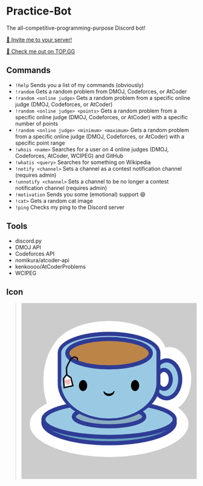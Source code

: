 # Practice-Bot
The all-competitive-programming-purpose Discord bot!

[🍵 Invite me to your server!](https://discordapp.com/api/oauth2/authorize?client_id=691416325557452861&permissions=0&scope=bot)

[👀 Check me out on TOP.GG](https://top.gg/bot/691416325557452861)

## Commands
 - `!help` Sends you a list of my commands (obviously)
 - `!random` Gets a random problem from DMOJ, Codeforces, or AtCoder
 - `!random <online judge>` Gets a random problem from a specific online judge (DMOJ, Codeforces, or AtCoder)
 - `!random <online judge> <points>` Gets a random problem from a specific online judge (DMOJ, Codeforces, or AtCoder) with a specific number of points
 - `!random <online judge> <minimum> <maximum>` Gets a random problem from a specific online judge (DMOJ, Codeforces, or AtCoder) with a specific point range
 - `!whois <name>` Searches for a user on 4 online judges (DMOJ, Codeforces, AtCoder, WCIPEG) and GitHub
 - `!whatis <query>` Searches for something on Wikipedia
 - `!notify <channel>` Sets a channel as a contest notification channel (requires admin)
 - `!unnotify <channel>` Sets a channel to be no longer a contest notification channel (requires admin)
 - `!motivation` Sends you some (emotional) support :smile:
 - `!cat>` Gets a random cat image
 - `!ping` Checks my ping to the Discord server
  
## Tools
 - discord.py
 - DMOJ API
 - Codeforces API
 - nomikura/atcoder-api
 - kenkoooo/AtCoderProblems
 - WCIPEG

## Icon
> ![](tea_icon.png)
